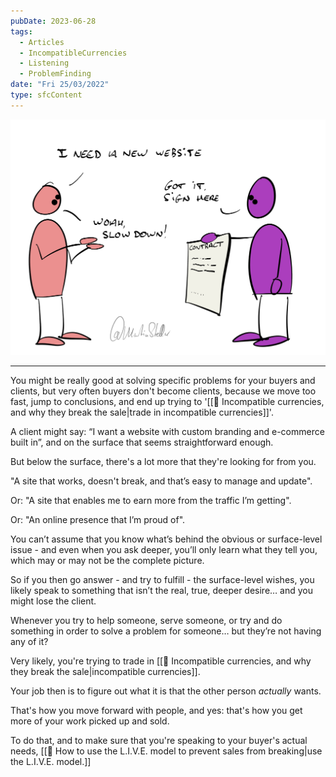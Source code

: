 ```yaml
---
pubDate: 2023-06-28
tags:
  - Articles
  - IncompatibleCurrencies
  - Listening
  - ProblemFinding
date: "Fri 25/03/2022"
type: sfcContent
---
```


![](Media/SalesFlowCoach.app_Move-fast-lose-the-sale_MartinStellar.jpeg)

****

You might be really good at solving specific problems for your buyers and clients, but very often buyers don't become clients, because we move too fast, jump to conclusions, and end up trying to '[[📄 Incompatible currencies, and why they break the sale|trade in incompatible currencies]]'.

A client might say: “I want a website with custom branding and e-commerce built in”, and on the surface that seems straightforward enough.

But below the surface, there's a lot more that they're looking for from you.

"A site that works, doesn't break, and that’s easy to manage and update".

Or: "A site that enables me to earn more from the traffic I’m getting".

Or: "An online presence that I’m proud of".

You can’t assume that you know what’s behind the obvious or surface-level issue - and even when you ask deeper, you’ll only learn what they tell you, which may or may not be the complete picture.

So if you then go answer - and try to fulfill - the surface-level wishes, you likely speak to something that isn’t the real, true, deeper desire… and you might lose the client.

Whenever you try to help someone, serve someone, or try and do something in order to solve a problem for someone… but they’re not having any of it?

Very likely, you're trying to trade in [[📄 Incompatible currencies, and why they break the sale|incompatible currencies]].

Your job then is to figure out what it is that the other person *actually* wants.

That's how you move forward with people, and yes: that's how you get more of your work picked up and sold.

To do that, and to make sure that you're speaking to your buyer's actual needs, [[📄 How to use the L.I.V.E. model to prevent sales from breaking|use the L.I.V.E. model.]]
